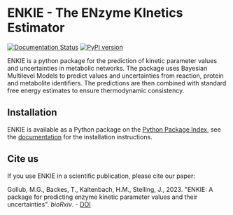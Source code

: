 # ENKIE - The ENzyme KInetics Estimator
[![Documentation Status](https://readthedocs.org/projects/enkie/badge/?version=latest)](https://enkie.readthedocs.io/en/latest/?badge=latest)
[![PyPI version](https://badge.fury.io/py/enkie.svg)](https://badge.fury.io/py/enkie)

ENKIE is a python package for the prediction of kinetic parameter values and
uncertainties in metabolic networks. The package uses Bayesian Multilevel Models to
predict values and uncertainties from reaction, protein and metabolite identifiers. The
predictions are then combined with standard free energy estimates to ensure
thermodynamic consistency.

## Installation

ENKIE is available as a Python package on the [Python Package
Index](https://pypi.org/project/enkie/), see the
[documentation](https://enkie.readthedocs.io/en/latest/getting_started.html)
for the installation instructions.

## Cite us

If you use ENKIE in a scientific publication, please cite our paper: 

Gollub, M.G., Backes, T., Kaltenbach, H.M., Stelling, J., 2023. "ENKIE: A package for
predicting enzyme kinetic parameter values and their uncertainties". *bioRxiv*. -
[DOI](https://doi.org/10.1101/2023.03.08.531697)
